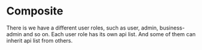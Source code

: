 Composite
=========

There is we have a different user roles, such as user, admin, business-admin and so on. 
Each user role has its own api list. And some of them can inherit api list from others.